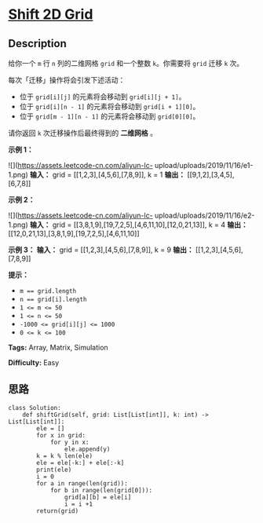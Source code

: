 # [Shift 2D Grid][title]

## Description

给你一个 `m` 行 `n` 列的二维网格 `grid` 和一个整数 `k`。你需要将 `grid` 迁移 `k` 次。

每次「迁移」操作将会引发下述活动：

  * 位于 `grid[i][j]` 的元素将会移动到 `grid[i][j + 1]`。
  * 位于 `grid[i][n - 1]` 的元素将会移动到 `grid[i + 1][0]`。
  * 位于 `grid[m - 1][n - 1]` 的元素将会移动到 `grid[0][0]`。

请你返回 `k` 次迁移操作后最终得到的 **二维网格** 。

**示例 1：**

![](https://assets.leetcode-cn.com/aliyun-lc-
upload/uploads/2019/11/16/e1-1.png)
            **输入：** grid = [[1,2,3],[4,5,6],[7,8,9]], k = 1    **输出：** [[9,1,2],[3,4,5],[6,7,8]]    

**示例 2：**

![](https://assets.leetcode-cn.com/aliyun-lc-
upload/uploads/2019/11/16/e2-1.png)
            **输入：** grid = [[3,8,1,9],[19,7,2,5],[4,6,11,10],[12,0,21,13]], k = 4    **输出：** [[12,0,21,13],[3,8,1,9],[19,7,2,5],[4,6,11,10]]    

**示例 3：**
            **输入：** grid = [[1,2,3],[4,5,6],[7,8,9]], k = 9    **输出：** [[1,2,3],[4,5,6],[7,8,9]]    

**提示：**

  * `m == grid.length`
  * `n == grid[i].length`
  * `1 <= m <= 50`
  * `1 <= n <= 50`
  * `-1000 <= grid[i][j] <= 1000`
  * `0 <= k <= 100`


**Tags:** Array, Matrix, Simulation

**Difficulty:** Easy

## 思路

``` python3
class Solution:
    def shiftGrid(self, grid: List[List[int]], k: int) -> List[List[int]]:
        ele = []
        for x in grid:
            for y in x:
                ele.append(y)
        k = k % len(ele)
        ele = ele[-k:] + ele[:-k]
        print(ele)
        i = 0
        for a in range(len(grid)):
            for b in range(len(grid[0])):
                grid[a][b] = ele[i]
                i = i +1
        return(grid)
```

[title]: https://leetcode-cn.com/problems/shift-2d-grid
